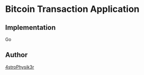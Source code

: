 # Bitcoin Transaction Application

## Implementation
Go

## Author

[4stroPhysik3r](https://github.com/4stroPhysik3r)